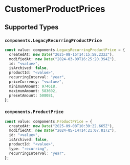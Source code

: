 # CustomerProductPrices


## Supported Types

### `components.LegacyRecurringProductPrice`

```typescript
const value: components.LegacyRecurringProductPrice = {
  createdAt: new Date("2025-08-15T14:15:58.232Z"),
  modifiedAt: new Date("2024-03-09T16:25:20.394Z"),
  id: "<value>",
  isArchived: false,
  productId: "<value>",
  recurringInterval: "year",
  priceCurrency: "<value>",
  minimumAmount: 974618,
  maximumAmount: 583602,
  presetAmount: 508081,
};
```

### `components.ProductPrice`

```typescript
const value: components.ProductPrice = {
  createdAt: new Date("2025-09-08T10:30:22.665Z"),
  modifiedAt: new Date("2024-05-14T14:21:07.817Z"),
  id: "<value>",
  isArchived: false,
  productId: "<value>",
  type: "recurring",
  recurringInterval: "year",
};
```


